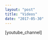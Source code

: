 ```yaml
---
layout: "post"
title: "Videos"
date: "2017-05-30"
---
```


<div id="pl-9325"  class="panel-layout" ><div id="pg-9325-0"  class="panel-grid panel-no-style" ><div id="pgc-9325-0-0"  class="panel-grid-cell"  data-weight="1" ><div id="panel-9325-0-0-0" class="so-panel widget widget_sow-editor panel-first-child panel-last-child" data-index="0" data-style="{"background_image_attachment":false,"background_display":"tile"}" ><div class="so-widget-sow-editor so-widget-sow-editor-base">
<div class="siteorigin-widget-tinymce textwidget">

[youtube_channel]

</div>
</div></div></div></div></div>